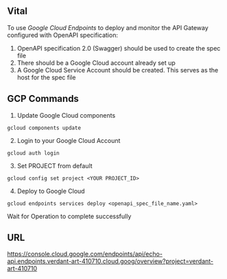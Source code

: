 ## Vital

To use *Google Cloud Endpoints* to deploy and monitor the API Gateway configured with OpenAPI specification:

1. OpenAPI specification 2.0 (Swagger) should be used to create the spec file
2. There should be a Google Cloud account already set up
3. A Google Cloud Service Account should be created. This serves as the host for the spec file

## GCP Commands

1. Update Google Cloud components

  `gcloud components update`

2. Login to your Google Cloud Account

  `gcloud auth login`

3. Set PROJECT from default

  `gcloud config set project <YOUR PROJECT_ID>`

4. Deploy to Google Cloud

  `gcloud endpoints services deploy <openapi_spec_file_name.yaml>`

Wait for Operation to complete successfully

## URL

https://console.cloud.google.com/endpoints/api/echo-api.endpoints.verdant-art-410710.cloud.goog/overview?project=verdant-art-410710
